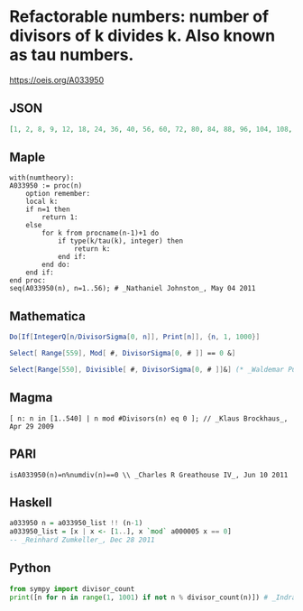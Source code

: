 # Refactorable numbers: number of divisors of k divides k\. Also known as tau numbers\.
https://oeis.org/A033950
## JSON
```JSON
[1, 2, 8, 9, 12, 18, 24, 36, 40, 56, 60, 72, 80, 84, 88, 96, 104, 108, 128, 132, 136, 152, 156, 180, 184, 204, 225, 228, 232, 240, 248, 252, 276, 288, 296, 328, 344, 348, 360, 372, 376, 384, 396, 424, 441, 444, 448, 450, 468, 472, 480, 488, 492, 504, 516, 536]
```
## Maple
```Maple
with(numtheory):
A033950 := proc(n)
    option remember:
    local k:
    if n=1 then
        return 1:
    else
        for k from procname(n-1)+1 do
            if type(k/tau(k), integer) then
                return k:
            end if:
        end do:
    end if:
end proc:
seq(A033950(n), n=1..56); # _Nathaniel Johnston_, May 04 2011
```
## Mathematica
```Mathematica
Do[If[IntegerQ[n/DivisorSigma[0, n]], Print[n]], {n, 1, 1000}]
```
```Mathematica
Select[ Range[559], Mod[ #, DivisorSigma[0, # ]] == 0 &]
```
```Mathematica
Select[Range[550], Divisible[ #, DivisorSigma[0, # ]]&] (* _Waldemar Puszkarz_, Jun 10 2016 *)
```
## Magma
```Magma
[ n: n in [1..540] | n mod #Divisors(n) eq 0 ]; // _Klaus Brockhaus_, Apr 29 2009
```
## PARI
```PARI
isA033950(n)=n%numdiv(n)==0 \\ _Charles R Greathouse IV_, Jun 10 2011
```
## Haskell
```Haskell
a033950 n = a033950_list !! (n-1)
a033950_list = [x | x <- [1..], x `mod` a000005 x == 0]
-- _Reinhard Zumkeller_, Dec 28 2011
```
## Python
```Python
from sympy import divisor_count
print([n for n in range(1, 1001) if not n % divisor_count(n)]) # _Indranil Ghosh_, May 03 2017
```
